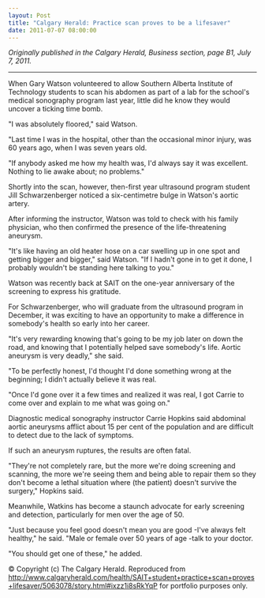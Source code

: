 ```yaml
---
layout: Post
title: "Calgary Herald: Practice scan proves to be a lifesaver"
date: 2011-07-07 08:00:00
---
```


*Originally published in the Calgary Herald, Business section, page B1, July 7, 2011.*

---

When Gary Watson volunteered to allow Southern Alberta Institute of Technology students to scan his abdomen as part of a lab for the school's medical sonography program last year, little did he know they would uncover a ticking time bomb.

"I was absolutely floored," said Watson.

"Last time I was in the hospital, other than the occasional minor injury, was 60 years ago, when I was seven years old.

"If anybody asked me how my health was, I'd always say it was excellent. Nothing to lie awake about; no problems."

Shortly into the scan, however, then-first year ultrasound program student Jill Schwarzenberger noticed a six-centimetre bulge in Watson's aortic artery.

After informing the instructor, Watson was told to check with his family physician, who then confirmed the presence of the life-threatening aneurysm.

"It's like having an old heater hose on a car swelling up in one spot and getting bigger and bigger," said Watson. "If I hadn't gone in to get it done, I probably wouldn't be standing here talking to you."

Watson was recently back at SAIT on the one-year anniversary of the screening to express his gratitude.

For Schwarzenberger, who will graduate from the ultrasound program in December, it was exciting to have an opportunity to make a difference in somebody's health so early into her career.

"It's very rewarding knowing that's going to be my job later on down the road, and knowing that I potentially helped save somebody's life. Aortic aneurysm is very deadly," she said.

"To be perfectly honest, I'd thought I'd done something wrong at the beginning; I didn't actually believe it was real.

"Once I'd gone over it a few times and realized it was real, I got Carrie to come over and explain to me what was going on."

Diagnostic medical sonography instructor Carrie Hopkins said abdominal aortic aneurysms afflict about 15 per cent of the population and are difficult to detect due to the lack of symptoms.

If such an aneurysm ruptures, the results are often fatal.

"They're not completely rare, but the more we're doing screening and scanning, the more we're seeing them and being able to repair them so they don't become a lethal situation where (the patient) doesn't survive the surgery," Hopkins said.

Meanwhile, Watkins has become a staunch advocate for early screening and detection, particularly for men over the age of 50.

"Just because you feel good doesn't mean you are good -I've always felt healthy," he said. "Male or female over 50 years of age -talk to your doctor.

"You should get one of these," he added.

© Copyright (c) The Calgary Herald. Reproduced from http://www.calgaryherald.com/health/SAIT+student+practice+scan+proves+lifesaver/5063078/story.html#ixzz1i8sRkYqP for portfolio purposes only.